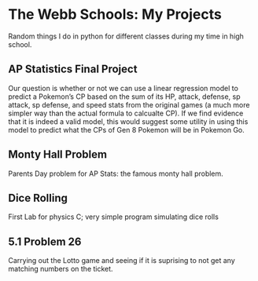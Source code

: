 # The Webb Schools: My Projects  
Random things I do in python for different classes during my time in high school.

## AP Statistics Final Project
Our question is whether or not we can use a linear regression model to predict a Pokemon’s CP based on the sum of its HP, attack, defense, sp attack, sp defense, and speed stats from the original games (a much more simpler way than the actual formula to calcualte CP). If we find evidence that it is indeed a valid model, this would suggest some utility in using this model to predict what the CPs of Gen 8 Pokemon will be in Pokemon Go. 

## Monty Hall Problem
Parents Day problem for AP Stats: the famous monty hall problem. 
## Dice Rolling
First Lab for physics C; very simple program simulating dice rolls
## 5.1 Problem 26
Carrying out the Lotto game and seeing if it is suprising to not get any matching numbers on the ticket. 
